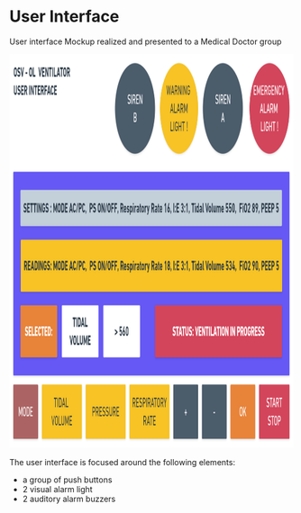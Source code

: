 # User Interface 

User interface Mockup realized and presented to a Medical Doctor group

<img src='control-electronics/Electronic-Modules/User_Interface/OSV-UserInterface-Velocity-Team/UI Mockup/USER-INTERFACE.png' height="700"></img>

The user interface is focused around the following elements:

- a group of push buttons
- 2 visual alarm light 
- 2 auditory alarm buzzers
